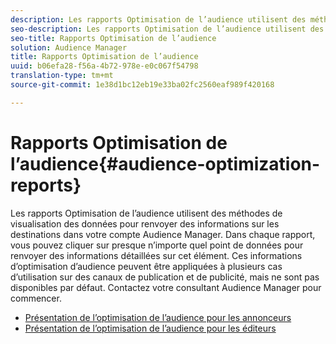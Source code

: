 ```yaml
---
description: Les rapports Optimisation de l’audience utilisent des méthodes de visualisation des données pour renvoyer des informations sur les destinations dans votre compte Audience Manager. Dans chaque rapport, vous pouvez cliquer sur presque n’importe quel point de données pour renvoyer des informations détaillées sur cet élément. Ces informations d’optimisation d’audience peuvent être appliquées à plusieurs cas d’utilisation sur des canaux de publication et de publicité, mais ne sont pas disponibles par défaut. Contactez votre consultant Audience Manager pour commencer.
seo-description: Les rapports Optimisation de l’audience utilisent des méthodes de visualisation des données pour renvoyer des informations sur les destinations dans votre compte Audience Manager. Dans chaque rapport, vous pouvez cliquer sur presque n’importe quel point de données pour renvoyer des informations détaillées sur cet élément. Ces informations d’optimisation d’audience peuvent être appliquées à plusieurs cas d’utilisation sur des canaux de publication et de publicité, mais ne sont pas disponibles par défaut. Contactez votre consultant Audience Manager pour commencer.
seo-title: Rapports Optimisation de l’audience
solution: Audience Manager
title: Rapports Optimisation de l’audience
uuid: b06efa28-f56a-4b72-978e-e0c067f54798
translation-type: tm+mt
source-git-commit: 1e38d1bc12eb19e33ba02fc2560eaf989f420168

---
```



# Rapports Optimisation de l’audience{#audience-optimization-reports}

Les rapports Optimisation de l’audience utilisent des méthodes de visualisation des données pour renvoyer des informations sur les destinations dans votre compte Audience Manager. Dans chaque rapport, vous pouvez cliquer sur presque n’importe quel point de données pour renvoyer des informations détaillées sur cet élément. Ces informations d’optimisation d’audience peuvent être appliquées à plusieurs cas d’utilisation sur des canaux de publication et de publicité, mais ne sont pas disponibles par défaut. Contactez votre consultant Audience Manager pour commencer.

+ [Présentation de l’optimisation de l’audience pour les annonceurs](aor-advertisers/aor-advertisers.md)
+ [Présentation de l’optimisation de l’audience pour les éditeurs](aor-publishers/aor-publishers.md)